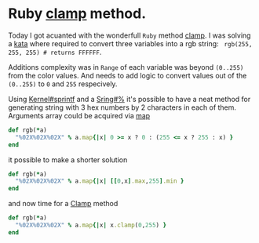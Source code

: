 # Ruby [clamp](https://ruby-doc.org/core-2.4.0/Comparable.html#method-i-clamp) method.

Today I got acuanted with the wonderfull `Ruby` method [clamp](https://ruby-doc.org/core-2.4.0/Comparable.html#method-i-clamp). I was solving a [kata](https://www.codewars.com/kata/rgb-to-hex-conversion/ruby) where required to convert three variables into a rgb string: ` rgb(255, 255, 255) # returns FFFFFF`.

Additions complexity was in `Range` of each variable was beyond `(0..255)` from the color values. And needs to add logic to convert values out of the `(0..255)` to `0` and `255` respecively. 

Using [Kernel#sprintf](https://apidock.com/ruby/Kernel/sprintf) and a [Sring#%](https://ruby-doc.org/core-2.4.0/String.html#method-i-25) it's possible to have a neat method for generating string with 3 hex numbers by 2 characters in each of them. Arguments array could be acquired via [map](https://apidock.com/ruby/Array/map)

```ruby
def rgb(*a)
  "%02X%02X%02X" % a.map{|x| 0 >= x ? 0 : (255 <= x ? 255 : x) } 
end
```

it possible to make a shorter solution

```ruby
def rgb(*a)
  "%02X%02X%02X" % a.map{|x| [[0,x].max,255].min } 
end
```

and now time for a [Clamp](https://blog.bigbinary.com/2016/12/13/ruby-2-4-adds-comparable-clamp-method.html) method

```ruby
def rgb(*a)
  "%02X%02X%02X" % a.map{|x| x.clamp(0,255) } 
end
```
